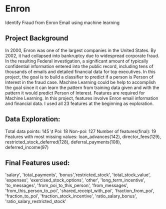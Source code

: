 # Enron
Identify Fraud from Enron Email using machine learning

## Project Background
In 2000, Enron was one of the largest companies in the United States. By 2002, it had collapsed into bankruptcy due to widespread corporate fraud. In the resulting Federal investigation, a significant amount of typically confidential information entered into the public record, including tens of thousands of emails and detailed financial data for top executives.
In this project, the goal is to build a classifier to predict if a person is Person of Interest in the fraud case. Machine Learning could be help to accomplish the goal since it can learn the pattern from training data given and with the pattern it would predict Person of Interest. Features are required for Machine Learning. In this project, features involve Enron email information and financial data. I used all 23 features at the beginning as exploration. 

## Data Exploration:
Total data points: 145 \t
Poi: 18
Non-poi: 127
Number of features(final): 19
Features with most missing values: 
loan_advances(142), director_fees(129), 
restricted_stock_deferred(128), deferral_payments(108), deferred_income(97)

## Final Features used:
'salary', 'total_payments', 'bonus','restricted_stock', 'total_stock_value', 'expenses', 'exercised_stock_options', 'other', 'long_term_incentive', 'to_messages', 'from_poi_to_this_person', 'from_messages', 'from_this_person_to_poi', 'shared_receipt_with_poi', 'fraction_from_poi', 'fraction_to_poi', 'fraction_stock_incentive', 'ratio_salary_bonus', 'ratio_salary_restricted_stock'
